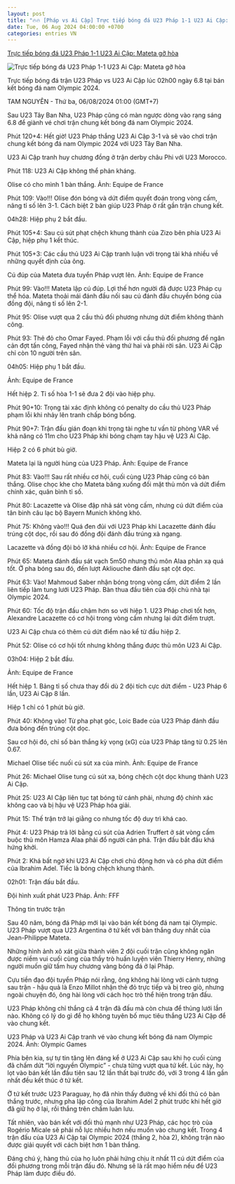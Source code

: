 ```yaml
---
layout: post
title: "🔥🔥 [Pháp vs Ai Cập] Trực tiếp bóng đá U23 Pháp 1-1 U23 Ai Cập: Mateta gỡ hòa"
date: Tue, 06 Aug 2024 04:00:00 +0700
categories: entries VN
---
```

[Trực tiếp bóng đá U23 Pháp 1-1 U23 Ai Cập: Mateta gỡ hòa](https://laodong.vn/bong-da-quoc-te/truc-tiep-bong-da-u23-phap-1-1-u23-ai-cap-mateta-go-hoa-1376440.ldo)

![Trực tiếp bóng đá U23 Pháp 1-1 U23 Ai Cập: Mateta gỡ hòa](https://media-cdn-v2.laodong.vn/storage/newsportal/2024/8/5/1376440/U23-Phap1.jpg?w=800&h=420&crop=auto&scale=both)

Trực tiếp bóng đá trận U23 Pháp vs U23 Ai Cập lúc 02h00 ngày 6.8 tại bán kết bóng đá nam Olympic 2024.

TAM NGUYÊN - Thứ ba, 06/08/2024 01:00 (GMT+7)

Sau U23 Tây Ban Nha, U23 Pháp cũng có màn ngược dòng vào rạng sáng 6.8 để giành vé chơi trận chung kết bóng đá nam Olympic 2024.

Phút 120+4: Hết giờ! U23 Pháp thắng U23 Ai Cập 3-1 và sẽ vào chơi trận chung kết bóng đá nam Olympic 2024 với U23 Tây Ban Nha.

U23 Ai Cập tranh huy chương đồng ở trận derby châu Phi với U23 Morocco.

Phút 118: U23 Ai Cập không thể phản kháng.

Olise có cho mình 1 bàn thắng. Ảnh: Equipe de France

Phút 109: Vào!!! Olise đón bóng và dứt điểm quyết đoán trong vòng cấm, nâng tỉ số lên 3-1. Cách biệt 2 bàn giúp U23 Pháp ở rất gần trận chung kết.

04h28: Hiệp phụ 2 bắt đầu.

Phút 105+4: Sau cú sút phạt chệch khung thành của Zizo bên phía U23 Ai Cập, hiệp phụ 1 kết thúc.

Phút 105+3: Các cầu thủ U23 Ai Cập tranh luận với trọng tài khá nhiều về những quyết định của ông.

Cú đúp của Mateta đưa tuyển Pháp vượt lên. Ảnh: Equipe de France

Phút 99: Vào!!! Mateta lập cú đúp. Lợi thế hơn người đã được U23 Pháp cụ thể hóa. Mateta thoải mái đánh đầu nối sau cú đánh đầu chuyền bóng của đồng đội, nâng tỉ số lên 2-1.

Phút 95: Olise vượt qua 2 cầu thủ đối phương nhưng dứt điểm không thành công.

Phút 93: Thẻ đỏ cho Omar Fayed. Phạm lỗi với cầu thủ đối phương để ngăn cản đợt tấn công, Fayed nhận thẻ vàng thứ hai và phải rời sân. U23 Ai Cập chỉ còn 10 người trên sân.

04h05: Hiệp phụ 1 bắt đầu.

Ảnh: Equipe de France

Hết hiệp 2. Tỉ số hòa 1-1 sẽ đưa 2 đội vào hiệp phụ.

Phút 90+10: Trọng tài xác định không có penalty do cầu thủ U23 Pháp phạm lỗi khi nhảy lên tranh chấp bóng bổng.

Phút 90+7: Trận đấu gián đoạn khi trọng tài nghe tư vấn từ phòng VAR về khả năng có 11m cho U23 Pháp khi bóng chạm tay hậu vệ U23 Ai Cập.

Hiệp 2 có 6 phút bù giờ.

Mateta lại là người hùng của U23 Pháp. Ảnh: Equipe de France

Phút 83: Vào!!! Sau rất nhiều cơ hội, cuối cùng U23 Pháp cũng có bàn thắng. Olise chọc khe cho Mateta băng xuống đối mặt thủ môn và dứt điểm chính xác, quân bình tỉ số.

Phút 80: Lacazette và Olise đập nhả sát vòng cấm, nhưng cú dứt điểm của tân binh câu lạc bộ Bayern Munich không khó.

Phút 75: Không vào!!! Quá đen đủi với U23 Pháp khi Lacazette đánh đầu trúng cột dọc, rồi sau đó đồng đội đánh đầu trúng xà ngang.

Lacazette và đồng đội bỏ lỡ khá nhiều cơ hội. Ảnh: Equipe de France

Phút 65: Mateta đánh đầu sát vạch 5m50 nhưng thủ môn Alaa phản xạ quá tốt. Ở pha bóng sau đó, đến lượt Akliouche đánh đầu sạt cột dọc.

Phút 63: Vào! Mahmoud Saber nhận bóng trong vòng cấm, dứt điểm 2 lần liên tiếp làm tung lưới U23 Pháp. Bàn thua đầu tiên của đội chủ nhà tại Olympic 2024.

Phút 60: Tốc độ trận đấu chậm hơn so với hiệp 1. U23 Pháp chơi tốt hơn, Alexandre Lacazette có cơ hội trong vòng cấm nhưng lại dứt điểm trượt.

U23 Ai Cập chưa có thêm cú dứt điểm nào kể từ đầu hiệp 2.

Phút 52: Olise có cơ hội tốt nhưng không thắng được thủ môn U23 Ai Cập.

03h04: Hiệp 2 bắt đầu.

Ảnh: Equipe de France

Hết hiệp 1. Bảng tỉ số chưa thay đổi dù 2 đội tích cực dứt điểm - U23 Pháp 6 lần, U23 Ai Cập 8 lần.

Hiệp 1 chỉ có 1 phút bù giờ.

Phút 40: Không vào! Từ pha phạt góc, Loic Bade của U23 Pháp đánh đầu đưa bóng đến trúng cột dọc.

Sau cơ hội đó, chỉ số bàn thắng kỳ vọng (xG) của U23 Pháp tăng từ 0.25 lên 0.67.

Michael Olise tiếc nuối cú sút xa của mình. Ảnh: Equipe de France

Phút 26: Michael Olise tung cú sút xa, bóng chệch cột dọc khung thành U23 Ai Cập.

Phút 25: U23 AI Cập liên tục tạt bóng từ cánh phải, nhưng độ chính xác không cao và bị hậu vệ U23 Pháp hóa giải.

Phút 15: Thế trận trở lại giằng co nhưng tốc độ duy trì khá cao.

Phút 4: U23 Pháp trả lời bằng cú sút của Adrien Truffert ở sát vòng cấm buộc thủ môn Hamza Alaa phải đổ người cản phá. Trận đấu bắt đầu khá hứng khởi.

Phút 2: Khá bất ngờ khi U23 Ai Cập chơi chủ động hơn và có pha dứt điểm của Ibrahim Adel. Tiếc là bóng chệch khung thành.

02h01: Trận đấu bắt đầu.

Đội hình xuất phát U23 Pháp. Ảnh: FFF

Thông tin trước trận

Sau 40 năm, bóng đá Pháp mới lại vào bán kết bóng đá nam tại Olympic. U23 Pháp vượt qua U23 Argentina ở tứ kết với bàn thắng duy nhất của Jean-Philippe Mateta.

Những hình ảnh xô xát giữa thành viên 2 đội cuối trận cũng không ngăn được niềm vui cuối cùng cùa thầy trò huấn luyện viên Thierry Henry, những người muốn giữ tấm huy chương vàng bóng đá ở lại Pháp.

Cựu tiền đạo đội tuyển Pháp nói rằng, ông không hài lòng với cảnh tượng sau trận - hậu quả là Enzo Millot nhận thẻ đỏ trực tiếp và bị treo giò, nhưng ngoài chuyện đó, ông hài lòng với cách học trò thể hiện trong trận đấu.

U23 Pháp không chỉ thắng cả 4 trận đã đấu mà còn chưa để thủng lưới lần nào. Không có lý do gì để họ không tuyên bố mục tiêu thắng U23 Ai Cập để vào chung kết.

U23 Pháp và U23 Ai Cập tranh vé vào chung kết bóng đá nam Olympic 2024. Ảnh: Olympic Games

Phía bên kia, sự tự tin tăng lên đáng kể ở U23 Ai Cập sau khi họ cuối cùng đã chấm dứt “lời nguyền Olympic” - chưa từng vượt qua tứ kết. Lúc này, họ lọt vào bán kết lần đầu tiên sau 12 lần thất bại trước đó, với 3 trong 4 lần gần nhất đều kết thúc ở tứ kết.

Ở tứ kết trước U23 Paraguay, họ đã nhìn thấy đường về khi đối thủ có bàn thắng trước, nhưng pha lập công của Ibrahim Adel 2 phút trước khi hết giờ đã giữ họ ở lại, rồi thắng trên chấm luân lưu.

Tất nhiên, vào bán kết với đối thủ mạnh như U23 Pháp, các học trò của Rogério Micale sẽ phải nỗ lực nhiều hơn nếu muốn vào chung kết. Trong 4 trận đấu của U23 Ai Cập tại Olympic 2024 (thắng 2, hòa 2), không trận nào được giải quyết với cách biệt hơn 1 bàn thắng.

Đáng chú ý, hàng thủ của họ luôn phải hứng chịu ít nhất 11 cú dứt điểm của đối phương trong mỗi trận đấu đó. Nhưng sẽ là rất mạo hiểm nếu để U23 Pháp làm được điều đó.

